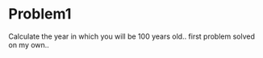 # Problem1
Calculate the year in which you will be 100 years old.. first problem solved on my own.. 

